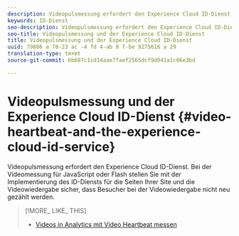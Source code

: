 ```yaml
---
description: Videopulsmessung erfordert den Experience Cloud ID-Dienst. Bei der Videomessung für JavaScript oder Flash stellen Sie mit der Implementierung des ID-Diensts für die Seiten Ihrer Site und die Videowiedergabe sicher, dass Besucher bei der Videowiedergabe nicht neu gezählt werden.
keywords: ID-Dienst
seo-description: Videopulsmessung erfordert den Experience Cloud ID-Dienst. Bei der Videomessung für JavaScript oder Flash stellen Sie mit der Implementierung des ID-Diensts für die Seiten Ihrer Site und die Videowiedergabe sicher, dass Besucher bei der Videowiedergabe nicht neu gezählt werden.
seo-title: Videopulsmessung und der Experience Cloud ID-Dienst
title: Videopulsmessung und der Experience Cloud ID-Dienst
uuid: 79886 a 78-23 ac -4 fd 4-ab 8 f-be 9275616 a 29
translation-type: tm+mt
source-git-commit: bb687c1cd14aae7faef2565dcf9d041a1c06e3bd

---
```



# Videopulsmessung und der Experience Cloud ID-Dienst {#video-heartbeat-and-the-experience-cloud-id-service}

Videopulsmessung erfordert den Experience Cloud ID-Dienst. Bei der Videomessung für JavaScript oder Flash stellen Sie mit der Implementierung des ID-Diensts für die Seiten Ihrer Site und die Videowiedergabe sicher, dass Besucher bei der Videowiedergabe nicht neu gezählt werden.

>[!MORE_ LIKE_ THIS]
>
>* [Videos in Analytics mit Video Heartbeat messen](https://marketing.adobe.com/resources/help/en_US/sc/appmeasurement/hbvideo/)

